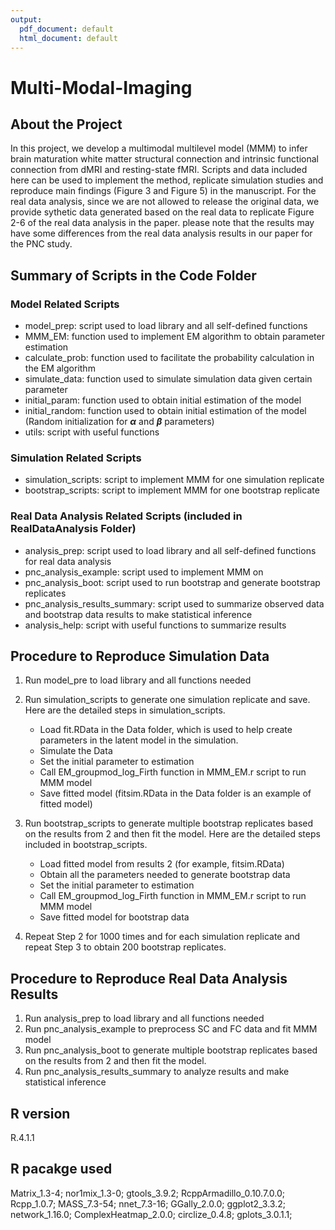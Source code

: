 ```yaml
---
output:
  pdf_document: default
  html_document: default
---
```

# Multi-Modal-Imaging

## About the Project
In this project, we develop a multimodal multilevel model (MMM) to infer brain maturation white matter structural connection and intrinsic functional connection from dMRI and resting-state fMRI. Scripts and data included here can be used to implement the method, replicate simulation studies and reproduce main findings (Figure 3 and Figure 5) in the manuscript. For the real data analysis, since we are not allowed to release the original data, we provide sythetic data generated based on the real data to replicate Figure 2-6 of the real data analysis in the paper. please note that the results may have some differences from the real data analysis results in our paper for the PNC study.

## Summary of Scripts in the Code Folder

### Model Related Scripts
+ model\_prep: script used to load library and all self-defined functions
+ MMM\_EM: function used to implement EM algorithm to obtain parameter estimation
+ calculate\_prob: function used to facilitate the probability calculation in the EM algorithm
+ simulate\_data: function used to simulate simulation data given certain parameter
+ initial\_param: function used to obtain initial estimation of the model 
+ initial\_random: function used to obtain initial estimation of the model (Random initialization for **$\alpha$** and **$\beta$** parameters)
+ utils: script with useful functions

### Simulation Related Scripts
+ simulation\_scripts: script to implement MMM for one simulation replicate
+ bootstrap\_scripts: script to implement MMM for one bootstrap replicate

### Real Data Analysis Related Scripts (included in RealDataAnalysis Folder)
+ analysis_prep: script used to load library and all self-defined functions for real data analysis
+ pnc_analysis_example: script used to implement MMM on 
+ pnc_analysis_boot: script used to run bootstrap and generate bootstrap replicates
+ pnc_analysis_results_summary: script used to summarize observed data and bootstrap data results to make statistical inference
+ analysis_help: script with useful functions to summarize results

## Procedure to Reproduce Simulation Data

1. Run model\_pre to load library and all functions needed
2. Run simulation\_scripts to generate one simulation replicate and save. Here are the detailed steps in simulation\_scripts.
   
   + Load fit.RData in the Data folder, which is used to help create parameters in the latent model in the simulation.
   + Simulate the Data
   + Set the initial parameter to estimation
   + Call EM_groupmod_log_Firth function in MMM_EM.r script to run MMM model
   + Save fitted model (fitsim.RData in the Data folder is an example of fitted model)
   
3. Run bootstrap\_scripts to generate multiple bootstrap replicates based on the results from 2 and then fit the model. Here are the detailed steps included in bootstrap\_scripts.

   + Load fitted model from results 2 (for example, fitsim.RData) 
   + Obtain all the parameters needed to generate bootstrap data
   + Set the initial parameter to estimation
   + Call EM_groupmod_log_Firth function in MMM_EM.r script to run MMM model
   + Save fitted model for bootstrap data
   
4. Repeat Step 2 for 1000 times and for each simulation replicate and repeat Step 3 to obtain 200 bootstrap replicates.

## Procedure to Reproduce Real Data Analysis Results

1. Run analysis\_prep to load library and all functions needed
2. Run pnc\_analysis\_example to preprocess SC and FC data and fit MMM model
3. Run pnc\_analysis\_boot to generate multiple bootstrap replicates based on the results from 2 and then fit the model. 
4. Run pnc\_analysis\_results\_summary to analyze results and make statistical inference

## R version
R.4.1.1

## R pacakge used
Matrix_1.3-4; nor1mix_1.3-0; gtools_3.9.2; RcppArmadillo_0.10.7.0.0; Rcpp_1.0.7; MASS_7.3-54; nnet_7.3-16;
GGally_2.0.0; ggplot2_3.3.2; network_1.16.0; ComplexHeatmap_2.0.0; circlize_0.4.8; gplots_3.0.1.1;
